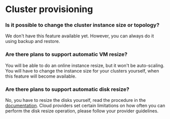 # Cluster provisioning

### Is it possible to change the cluster instance size or topology?

We don't have this feature available yet. However, you can always do it using backup and restore.

### Are there plans to support automatic VM resize?

You will be able to do an online instance resize, but it won't be auto-scaling. You will have to change the instance size for your clusters yourself, when this feature will become available.

### Are there plans to support automatic disk resize?

No, you have to resize the disks yourself, read the procedure in the [documentation](/cloud/ops/disk_expand/). Cloud providers set certain limitations on how often you can perform the disk resize operation, please follow your provider guidelines.
